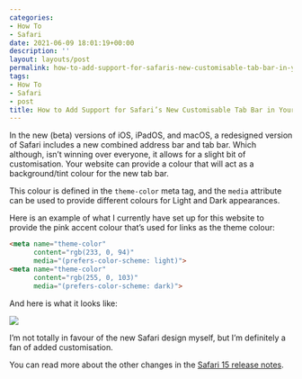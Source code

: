 ```yaml
---
categories:
- How To
- Safari
date: 2021-06-09 18:01:19+00:00
description: ''
layout: layouts/post
permalink: how-to-add-support-for-safaris-new-customisable-tab-bar-in-your-website/
tags:
- How To
- Safari
- post
title: How to Add Support for Safari’s New Customisable Tab Bar in Your Website
---
```


In the new (beta) versions of iOS, iPadOS, and macOS, a redesigned version of Safari includes a new combined address bar and tab bar. Which although, isn’t winning over everyone, it allows for a slight bit of customisation. Your website can provide a colour that will act as a background/tint colour for the new tab bar.

This colour is defined in the `theme-color` meta tag, and the `media` attribute can be used to provide different colours for Light and Dark appearances.

Here is an example of what I currently have set up for this website to provide the pink accent colour that’s used for links as the theme colour:
```html
<meta name="theme-color"
      content="rgb(233, 0, 94)"
      media="(prefers-color-scheme: light)">
<meta name="theme-color"
      content="rgb(255, 0, 103)"
      media="(prefers-color-scheme: dark)">
```

And here is what it looks like:

<img src="https://chrishannah.me/images/2021/06/41220D4E-498E-483F-BCC7-92411013F7F3.jpeg" caption="">

I’m not totally in favour of the new Safari design myself, but I’m definitely a fan of added customisation.

You can read more about the other changes in the [Safari 15 release notes](https://developer.apple.com/documentation/safari-release-notes/safari-15-beta-release-notes).
